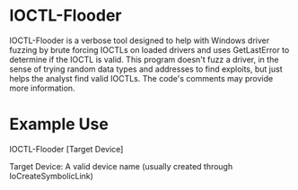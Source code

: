 # IOCTL-Flooder
IOCTL-Flooder is a verbose tool designed to help with Windows driver fuzzing by brute forcing IOCTLs on loaded drivers and uses GetLastError to determine if the IOCTL is valid. 
This program doesn't fuzz a driver, in the sense of trying random data types and addresses to find exploits, but just helps the analyst find valid IOCTLs. The code's comments may provide more information.
# Example Use
IOCTL-Flooder [Target Device]

Target Device: A valid device name (usually created through IoCreateSymbolicLink)
